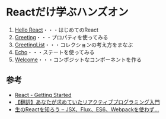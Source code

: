 # Reactだけ学ぶハンズオン

1. [Hello React](./doc/01_hello.md)・・・はじめてのReact
2. [Greeting](./doc/02_greeting.md)・・・プロパティを使ってみる
3. [GreetingList](./doc/03_greeting_list.md)・・・コレクションの考え方をまなぶ
4. [Echo](./doc/04_echo.md)・・・ステートを使ってみる
5. [Welcome](./doc/05_welcome.md)・・・コンポジットなコンポーネントを作る

## 参考

+ [React - Getting Started](https://facebook.github.io/react/docs/getting-started.html)
+ [【翻訳】あなたが求めていたリアクティブプログラミング入門](http://ninjinkun.hatenablog.com/entry/introrxja)
+ [生のReactを知ろう – JSX、Flux、ES6、Webpackを使わず…](http://postd.cc/learn-raw-react-no-jsx-flux-es6-webpack/)
